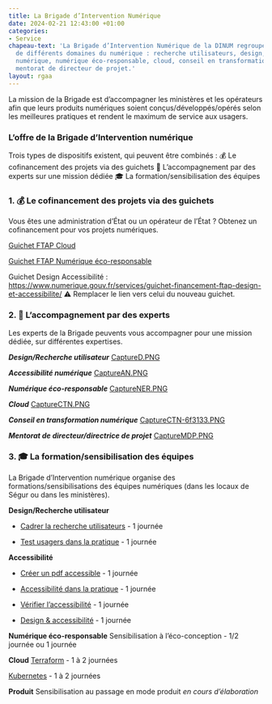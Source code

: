 ```yaml
---
title: La Brigade d’Intervention Numérique
date: 2024-02-21 12:43:00 +01:00
categories:
- Service
chapeau-text: 'La Brigade d’Intervention Numérique de la DINUM regroupe des experts
  de différents domaines du numérique : recherche utilisateurs, design, accessibilité
  numérique, numérique éco-responsable, cloud, conseil en transformation numérique,
  mentorat de directeur de projet.'
layout: rgaa
---
```


La mission de la Brigade est d’accompagner les ministères et les opérateurs afin que leurs produits numériques soient conçus/développés/opérés selon les meilleures pratiques et rendent le maximum de service aux usagers.

### L’offre de la Brigade d’Intervention numérique

Trois types de dispositifs existent, qui peuvent être combinés :
💰 Le cofinancement des projets via des guichets
🏅 L’accompagnement par des experts sur une mission dédiée
🎓 La formation/sensibilisation des équipes

### 1. 💰 Le cofinancement des projets via des guichets

Vous êtes une administration d’État ou un opérateur de l’État ? Obtenez un cofinancement pour vos projets numériques.

[Guichet FTAP Cloud](https://www.numerique.gouv.fr/services/guichet-financement-ftap-adoption-du-cloud-computing/)

[Guichet FTAP Numérique éco-responsable](https://www.numerique.gouv.fr/services/guichet-financement-ftap-numerique-ecoresponsable/)

Guichet Design Accessibilité : https://www.numerique.gouv.fr/services/guichet-financement-ftap-design-et-accessibilite/
⚠ Remplacer le lien vers celui du nouveau guichet.

### 2. 🏅 L’accompagnement par des experts
Les experts de la Brigade peuvents vous accompagner pour une mission dédiée, sur différentes expertises.

***Design/Recherche utilisateur***
[CaptureD.PNG](/uploads/CaptureD.PNG)

***Accessibilité numérique***
[CaptureAN.PNG](/uploads/CaptureAN.PNG)

***Numérique éco-responsable***
[CaptureNER.PNG](/uploads/CaptureNER.PNG)

***Cloud***
[CaptureCTN.PNG](/uploads/CaptureCTN.PNG)

***Conseil en transformation numérique***
[CaptureCTN-6f3133.PNG](/uploads/CaptureCTN-6f3133.PNG)

***Mentorat de directeur/directrice de projet***
[CaptureMDP.PNG](/uploads/CaptureMDP.PNG)

### 3. 🎓 La formation/sensibilisation des équipes
La Brigade d’Intervention numérique organise des formations/sensibilisations des équipes numériques (dans les locaux de Ségur ou dans les ministères).

**Design/Recherche utilisateur**

* [Cadrer la recherche utilisateurs](https://design.numerique.gouv.fr/formations/recherche-utilisateur/atelier-cadrer-recherche-utilisateur/) - 1 journée

* [Test usagers dans la pratique](https://design.numerique.gouv.fr/formations/recherche-utilisateur/atelier-test-usager/) - 1 journée

**Accessibilité**
* [Créer un pdf accessible](https://design.numerique.gouv.fr/formations/accessibilite/atelier-pdf-accessible/) - 1 journée

* [Accessibilité dans la pratique](https://design.numerique.gouv.fr/formations/accessibilite/atelier-accessibilite-pratique/) - 1 journée

* [Vérifier l’accessibilité](https://design.numerique.gouv.fr/formations/accessibilite/atelier-coder-accessible/) - 1 journée

* [Design & accessibilité](https://design.numerique.gouv.fr/formations/accessibilite/atelier-accessibilite-designer/) - 1 journée

**Numérique éco-responsable**
Sensibilisation à l’éco-conception - 1/2 journée ou 1 journée

**Cloud**
[Terraform](mailto:infonuage.dinum@modernisation.gouv.fr) - 1 à 2 journées

[Kubernetes](mailto:infonuage.dinum@modernisation.gouv.fr) - 1 à 2 journées

**Produit**
Sensibilisation au passage en mode produit 
*en cours d’élaboration*	
